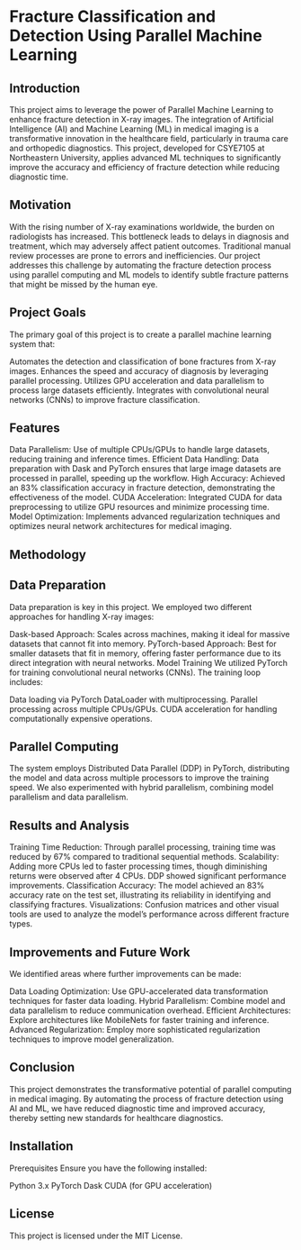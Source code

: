 # Fracture Classification and Detection Using Parallel Machine Learning
## Introduction
This project aims to leverage the power of Parallel Machine Learning to enhance fracture detection in X-ray images. The integration of Artificial Intelligence (AI) and Machine Learning (ML) in medical imaging is a transformative innovation in the healthcare field, particularly in trauma care and orthopedic diagnostics. This project, developed for CSYE7105 at Northeastern University, applies advanced ML techniques to significantly improve the accuracy and efficiency of fracture detection while reducing diagnostic time.

## Motivation
With the rising number of X-ray examinations worldwide, the burden on radiologists has increased. This bottleneck leads to delays in diagnosis and treatment, which may adversely affect patient outcomes. Traditional manual review processes are prone to errors and inefficiencies. Our project addresses this challenge by automating the fracture detection process using parallel computing and ML models to identify subtle fracture patterns that might be missed by the human eye.

## Project Goals
The primary goal of this project is to create a parallel machine learning system that:

Automates the detection and classification of bone fractures from X-ray images.
Enhances the speed and accuracy of diagnosis by leveraging parallel processing.
Utilizes GPU acceleration and data parallelism to process large datasets efficiently.
Integrates with convolutional neural networks (CNNs) to improve fracture classification.

## Features
Data Parallelism: Use of multiple CPUs/GPUs to handle large datasets, reducing training and inference times.
Efficient Data Handling: Data preparation with Dask and PyTorch ensures that large image datasets are processed in parallel, speeding up the workflow.
High Accuracy: Achieved an 83% classification accuracy in fracture detection, demonstrating the effectiveness of the model.
CUDA Acceleration: Integrated CUDA for data preprocessing to utilize GPU resources and minimize processing time.
Model Optimization: Implements advanced regularization techniques and optimizes neural network architectures for medical imaging.

## Methodology
## Data Preparation
Data preparation is key in this project. We employed two different approaches for handling X-ray images:

Dask-based Approach: Scales across machines, making it ideal for massive datasets that cannot fit into memory.
PyTorch-based Approach: Best for smaller datasets that fit in memory, offering faster performance due to its direct integration with neural networks.
Model Training
We utilized PyTorch for training convolutional neural networks (CNNs). The training loop includes:

Data loading via PyTorch DataLoader with multiprocessing.
Parallel processing across multiple CPUs/GPUs.
CUDA acceleration for handling computationally expensive operations.

## Parallel Computing
The system employs Distributed Data Parallel (DDP) in PyTorch, distributing the model and data across multiple processors to improve the training speed. We also experimented with hybrid parallelism, combining model parallelism and data parallelism.

## Results and Analysis
Training Time Reduction: Through parallel processing, training time was reduced by 67% compared to traditional sequential methods.
Scalability: Adding more CPUs led to faster processing times, though diminishing returns were observed after 4 CPUs. DDP showed significant performance improvements.
Classification Accuracy: The model achieved an 83% accuracy rate on the test set, illustrating its reliability in identifying and classifying fractures.
Visualizations: Confusion matrices and other visual tools are used to analyze the model’s performance across different fracture types.

## Improvements and Future Work
We identified areas where further improvements can be made:

Data Loading Optimization: Use GPU-accelerated data transformation techniques for faster data loading.
Hybrid Parallelism: Combine model and data parallelism to reduce communication overhead.
Efficient Architectures: Explore architectures like MobileNets for faster training and inference.
Advanced Regularization: Employ more sophisticated regularization techniques to improve model generalization.

## Conclusion
This project demonstrates the transformative potential of parallel computing in medical imaging. By automating the process of fracture detection using AI and ML, we have reduced diagnostic time and improved accuracy, thereby setting new standards for healthcare diagnostics.

## Installation
Prerequisites
Ensure you have the following installed:

Python 3.x
PyTorch
Dask
CUDA (for GPU acceleration)

## License
This project is licensed under the MIT License.
